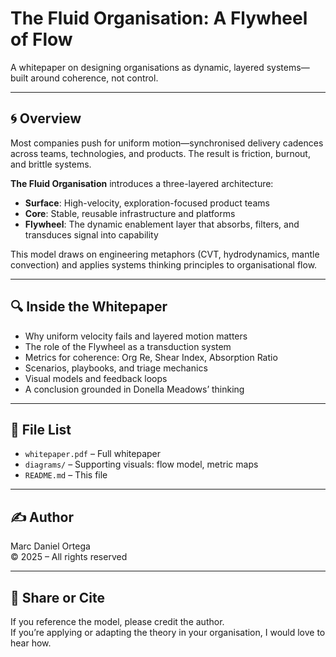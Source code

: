 # The Fluid Organisation: A Flywheel of Flow

A whitepaper on designing organisations as dynamic, layered systems—built around coherence, not control.

---

## 🌀 Overview

Most companies push for uniform motion—synchronised delivery cadences across teams, technologies, and products. The result is friction, burnout, and brittle systems.

**The Fluid Organisation** introduces a three-layered architecture:

- **Surface**: High-velocity, exploration-focused product teams  
- **Core**: Stable, reusable infrastructure and platforms  
- **Flywheel**: The dynamic enablement layer that absorbs, filters, and transduces signal into capability

This model draws on engineering metaphors (CVT, hydrodynamics, mantle convection) and applies systems thinking principles to organisational flow.

---

## 🔍 Inside the Whitepaper

- Why uniform velocity fails and layered motion matters  
- The role of the Flywheel as a transduction system  
- Metrics for coherence: Org Re, Shear Index, Absorption Ratio  
- Scenarios, playbooks, and triage mechanics  
- Visual models and feedback loops  
- A conclusion grounded in Donella Meadows’ thinking

---

## 📄 File List

- `whitepaper.pdf` – Full whitepaper  
- `diagrams/` – Supporting visuals: flow model, metric maps  
- `README.md` – This file

---

## ✍️ Author

Marc Daniel Ortega  
© 2025 – All rights reserved

---

## 💬 Share or Cite

If you reference the model, please credit the author.  
If you’re applying or adapting the theory in your organisation, I would love to hear how.
